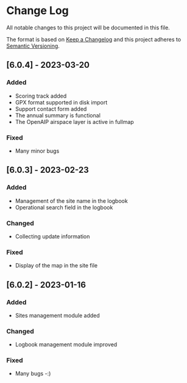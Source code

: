 # Change Log
All notable changes to this project will be documented in this file.
 
The format is based on [Keep a Changelog](http://keepachangelog.com/)
and this project adheres to [Semantic Versioning](http://semver.org/).
 
## [6.0.4] - 2023-03-20

### Added
* Scoring track added
* GPX format supported in disk import
* Support contact form added
* The annual summary is functional
* The OpenAIP airspace layer is active in fullmap
### Fixed
* Many minor bugs

## [6.0.3] - 2023-02-23
 
### Added
* Management of the site name in the logbook
* Operational search field in the logbook
### Changed
* Collecting update information 
### Fixed
* Display of the map in the site file
  
## [6.0.2] - 2023-01-16

### Added
* Sites management module added
### Changed
* Logbook management module improved
### Fixed
* Many bugs -:)
